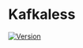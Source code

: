 # Kafkaless

[![Version](https://img.shields.io/badge/kafkaless-0.0-blue.svg)](https://github.com/kafkaless/kafkaless/releases)
